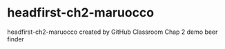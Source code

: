 # headfirst-ch2-maruocco
headfirst-ch2-maruocco created by GitHub Classroom
Chap 2 demo
beer finder

